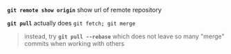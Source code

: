 **`git remote show origin`** show url of remote repository  
  
**`git pull`** actually does `git fetch; git merge`  
> instead, try **`git pull --rebase`** which does not leave so many "merge" commits when working with others  
  
  
  
